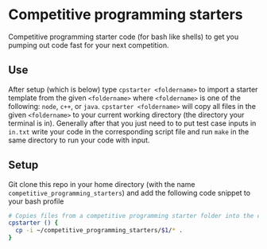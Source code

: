 # Competitive programming starters

Competitive programming starter code (for bash like shells) to get you pumping out code fast for your next competition.

## Use

After setup (which is below) type `cpstarter <foldername>` to import a starter template from the given `<foldername>` where `<foldername>` is one of the following: `node`, `c++`, or `java`. `cpstarter <foldername>` will copy all files in the given `<foldername>` to your current working directory (the directory your terminal is in). Generally after that you just need to to put test case inputs in `in.txt` write your code in the corresponding script file and run `make` in the same directory to run your code with input.


## Setup

Git clone this repo in your home directory (with the name `competitive_programming_starters`) and add the following code snippet to your bash profile

```bash
# Copies files from a competitive programming starter folder into the current working directory.
cpstarter () {
  cp -i ~/competitive_programming_starters/$1/* .
}
```
